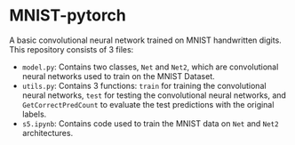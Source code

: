 # MNIST-pytorch

A basic convolutional neural network trained on MNIST handwritten digits. This repository consists of 3 files:

- `model.py`: Contains two classes, `Net` and `Net2`, which are convolutional neural networks used to train on the MNIST Dataset.
- `utils.py`: Contains 3 functions: `train` for training the convolutional neural networks, `test` for testing the convolutional neural networks, and `GetCorrectPredCount` to evaluate the test predictions with the original labels.
- `s5.ipynb`: Contains code used to train the MNIST data on `Net` and `Net2` architectures.

